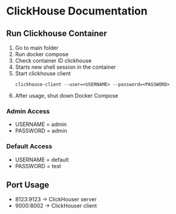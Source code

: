 # ClickHouse Documentation

## Run Clickhouse Container
1. Go to main folder
2. Run docker compose
3. Check container ID clickhouse
4. Starts new shell session in the container
5. Start clickhouse client
    ```
    clickhouse-client --user=<USERNAME> --password=<PASSWORD>
    ```
6. After usage, shut down Docker Compose
   
### Admin Access
- USERNAME = admin
- PASSWORD = admin

### Default Access
- USERNAME = default
- PASSWORD = test

## Port Usage
- 8123:9123 &#8594; ClickHouser server
- 9000:8002 &#8594; ClickHouser client
